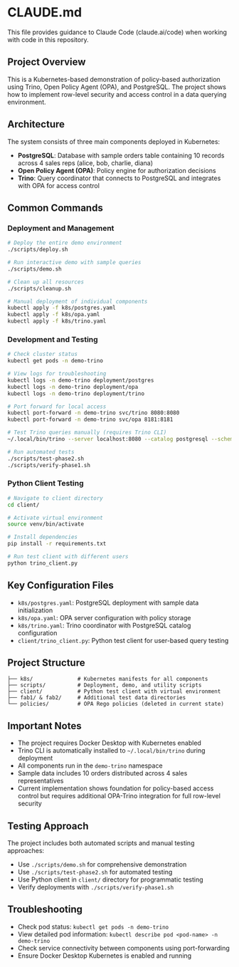 # CLAUDE.md

This file provides guidance to Claude Code (claude.ai/code) when working with code in this repository.

## Project Overview

This is a Kubernetes-based demonstration of policy-based authorization using Trino, Open Policy Agent (OPA), and PostgreSQL. The project shows how to implement row-level security and access control in a data querying environment.

## Architecture

The system consists of three main components deployed in Kubernetes:
- **PostgreSQL**: Database with sample orders table containing 10 records across 4 sales reps (alice, bob, charlie, diana)
- **Open Policy Agent (OPA)**: Policy engine for authorization decisions
- **Trino**: Query coordinator that connects to PostgreSQL and integrates with OPA for access control

## Common Commands

### Deployment and Management
```bash
# Deploy the entire demo environment
./scripts/deploy.sh

# Run interactive demo with sample queries
./scripts/demo.sh

# Clean up all resources
./scripts/cleanup.sh

# Manual deployment of individual components
kubectl apply -f k8s/postgres.yaml
kubectl apply -f k8s/opa.yaml
kubectl apply -f k8s/trino.yaml
```

### Development and Testing
```bash
# Check cluster status
kubectl get pods -n demo-trino

# View logs for troubleshooting
kubectl logs -n demo-trino deployment/postgres
kubectl logs -n demo-trino deployment/opa
kubectl logs -n demo-trino deployment/trino

# Port forward for local access
kubectl port-forward -n demo-trino svc/trino 8080:8080
kubectl port-forward -n demo-trino svc/opa 8181:8181

# Test Trino queries manually (requires Trino CLI)
~/.local/bin/trino --server localhost:8080 --catalog postgresql --schema public --user alice

# Run automated tests
./scripts/test-phase2.sh
./scripts/verify-phase1.sh
```

### Python Client Testing
```bash
# Navigate to client directory
cd client/

# Activate virtual environment
source venv/bin/activate

# Install dependencies
pip install -r requirements.txt

# Run test client with different users
python trino_client.py
```

## Key Configuration Files

- `k8s/postgres.yaml`: PostgreSQL deployment with sample data initialization
- `k8s/opa.yaml`: OPA server configuration with policy storage
- `k8s/trino.yaml`: Trino coordinator with PostgreSQL catalog configuration
- `client/trino_client.py`: Python test client for user-based query testing

## Project Structure

```
├── k8s/              # Kubernetes manifests for all components
├── scripts/          # Deployment, demo, and utility scripts
├── client/           # Python test client with virtual environment
├── fab1/ & fab2/     # Additional test data directories
└── policies/         # OPA Rego policies (deleted in current state)
```

## Important Notes

- The project requires Docker Desktop with Kubernetes enabled
- Trino CLI is automatically installed to `~/.local/bin/trino` during deployment
- All components run in the `demo-trino` namespace
- Sample data includes 10 orders distributed across 4 sales representatives
- Current implementation shows foundation for policy-based access control but requires additional OPA-Trino integration for full row-level security

## Testing Approach

The project includes both automated scripts and manual testing approaches:
- Use `./scripts/demo.sh` for comprehensive demonstration
- Use `./scripts/test-phase2.sh` for automated testing
- Use Python client in `client/` directory for programmatic testing
- Verify deployments with `./scripts/verify-phase1.sh`

## Troubleshooting

- Check pod status: `kubectl get pods -n demo-trino`
- View detailed pod information: `kubectl describe pod <pod-name> -n demo-trino`
- Check service connectivity between components using port-forwarding
- Ensure Docker Desktop Kubernetes is enabled and running